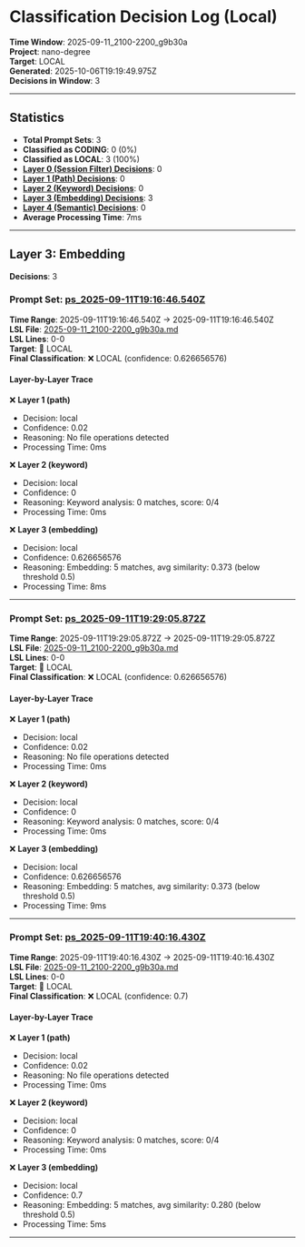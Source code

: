 # Classification Decision Log (Local)

**Time Window**: 2025-09-11_2100-2200_g9b30a<br>
**Project**: nano-degree<br>
**Target**: LOCAL<br>
**Generated**: 2025-10-06T19:19:49.975Z<br>
**Decisions in Window**: 3

---

## Statistics

- **Total Prompt Sets**: 3
- **Classified as CODING**: 0 (0%)
- **Classified as LOCAL**: 3 (100%)
- **[Layer 0 (Session Filter) Decisions](#layer-0-session-filter)**: 0
- **[Layer 1 (Path) Decisions](#layer-1-path)**: 0
- **[Layer 2 (Keyword) Decisions](#layer-2-keyword)**: 0
- **[Layer 3 (Embedding) Decisions](#layer-3-embedding)**: 3
- **[Layer 4 (Semantic) Decisions](#layer-4-semantic)**: 0
- **Average Processing Time**: 7ms

---

## Layer 3: Embedding

**Decisions**: 3

### Prompt Set: [ps_2025-09-11T19:16:46.540Z](../../history/2025-09-11_2100-2200_g9b30a.md#ps_2025-09-11T19:16:46.540Z)

**Time Range**: 2025-09-11T19:16:46.540Z → 2025-09-11T19:16:46.540Z<br>
**LSL File**: [2025-09-11_2100-2200_g9b30a.md](../../history/2025-09-11_2100-2200_g9b30a.md#ps_2025-09-11T19:16:46.540Z)<br>
**LSL Lines**: 0-0<br>
**Target**: 📍 LOCAL<br>
**Final Classification**: ❌ LOCAL (confidence: 0.626656576)

#### Layer-by-Layer Trace

❌ **Layer 1 (path)**
- Decision: local
- Confidence: 0.02
- Reasoning: No file operations detected
- Processing Time: 0ms

❌ **Layer 2 (keyword)**
- Decision: local
- Confidence: 0
- Reasoning: Keyword analysis: 0 matches, score: 0/4
- Processing Time: 0ms

❌ **Layer 3 (embedding)**
- Decision: local
- Confidence: 0.626656576
- Reasoning: Embedding: 5 matches, avg similarity: 0.373 (below threshold 0.5)
- Processing Time: 8ms

---

### Prompt Set: [ps_2025-09-11T19:29:05.872Z](../../history/2025-09-11_2100-2200_g9b30a.md#ps_2025-09-11T19:29:05.872Z)

**Time Range**: 2025-09-11T19:29:05.872Z → 2025-09-11T19:29:05.872Z<br>
**LSL File**: [2025-09-11_2100-2200_g9b30a.md](../../history/2025-09-11_2100-2200_g9b30a.md#ps_2025-09-11T19:29:05.872Z)<br>
**LSL Lines**: 0-0<br>
**Target**: 📍 LOCAL<br>
**Final Classification**: ❌ LOCAL (confidence: 0.626656576)

#### Layer-by-Layer Trace

❌ **Layer 1 (path)**
- Decision: local
- Confidence: 0.02
- Reasoning: No file operations detected
- Processing Time: 0ms

❌ **Layer 2 (keyword)**
- Decision: local
- Confidence: 0
- Reasoning: Keyword analysis: 0 matches, score: 0/4
- Processing Time: 0ms

❌ **Layer 3 (embedding)**
- Decision: local
- Confidence: 0.626656576
- Reasoning: Embedding: 5 matches, avg similarity: 0.373 (below threshold 0.5)
- Processing Time: 9ms

---

### Prompt Set: [ps_2025-09-11T19:40:16.430Z](../../history/2025-09-11_2100-2200_g9b30a.md#ps_2025-09-11T19:40:16.430Z)

**Time Range**: 2025-09-11T19:40:16.430Z → 2025-09-11T19:40:16.430Z<br>
**LSL File**: [2025-09-11_2100-2200_g9b30a.md](../../history/2025-09-11_2100-2200_g9b30a.md#ps_2025-09-11T19:40:16.430Z)<br>
**LSL Lines**: 0-0<br>
**Target**: 📍 LOCAL<br>
**Final Classification**: ❌ LOCAL (confidence: 0.7)

#### Layer-by-Layer Trace

❌ **Layer 1 (path)**
- Decision: local
- Confidence: 0.02
- Reasoning: No file operations detected
- Processing Time: 0ms

❌ **Layer 2 (keyword)**
- Decision: local
- Confidence: 0
- Reasoning: Keyword analysis: 0 matches, score: 0/4
- Processing Time: 0ms

❌ **Layer 3 (embedding)**
- Decision: local
- Confidence: 0.7
- Reasoning: Embedding: 5 matches, avg similarity: 0.280 (below threshold 0.5)
- Processing Time: 5ms

---

